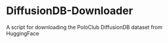 # DiffusionDB-Downloader
A script for downloading the PoloClub DiffusionDB dataset from HuggingFace
